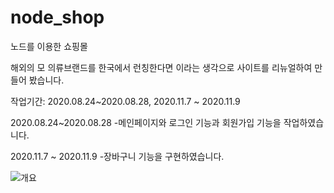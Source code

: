 # node_shop
노드를 이용한 쇼핑몰

해외의 모 의류브랜드를 한국에서 런칭한다면 이라는 생각으로 사이트를 리뉴얼하여 만들어 봤습니다.


작업기간: 2020.08.24~2020.08.28, 2020.11.7 ~ 2020.11.9

2020.08.24~2020.08.28
-메인페이지와 로그인 기능과 회원가입 기능을 작업하였습니다.

2020.11.7 ~ 2020.11.9
-장바구니 기능을 구현하였습니다.

![개요](https://user-images.githubusercontent.com/68390715/108990761-a4841600-76da-11eb-9f23-ef5c4758a080.png)
